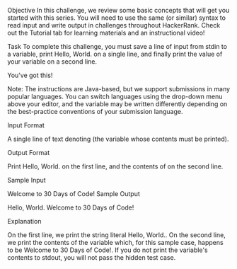 Objective
In this challenge, we review some basic concepts that will get you started with this series. You will need to use the same (or similar) syntax to read input and write output in challenges throughout HackerRank. Check out the Tutorial tab for learning materials and an instructional video!

Task
To complete this challenge, you must save a line of input from stdin to a variable, print Hello, World. on a single line, and finally print the value of your variable on a second line.

You've got this!

Note: The instructions are Java-based, but we support submissions in many popular languages. You can switch languages using the drop-down menu above your editor, and the variable may be written differently depending on the best-practice conventions of your submission language.

Input Format

A single line of text denoting (the variable whose contents must be printed).

Output Format

Print Hello, World. on the first line, and the contents of on the second line.

Sample Input

Welcome to 30 Days of Code!
Sample Output

Hello, World.
Welcome to 30 Days of Code!

Explanation

On the first line, we print the string literal Hello, World.. On the second line, we print the contents of the variable which, for this sample case, happens to be Welcome to 30 Days of Code!. If you do not print the variable's contents to stdout, you will not pass the hidden test case.
